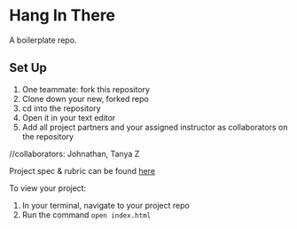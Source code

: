 # Hang In There

A boilerplate repo.

## Set Up

1. One teammate: fork this repository
2. Clone down your new, forked repo
3. cd into the repository
4. Open it in your text editor
5. Add all project partners and your assigned instructor as collaborators on the repository

//collaborators: Johnathan, Tanya Z

Project spec & rubric can be found [here](https://frontend.turing.io/projects/module-1/hang-in-there.html)

To view your project:

1. In your terminal, navigate to your project repo
2. Run the command `open index.html`
